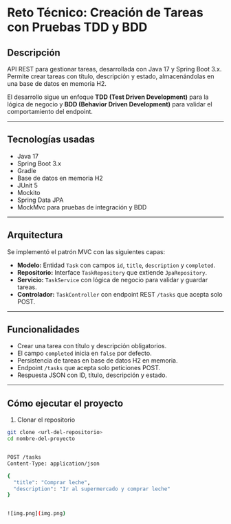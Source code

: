 # Reto Técnico: Creación de Tareas con Pruebas TDD y BDD

## Descripción

API REST para gestionar tareas, desarrollada con Java 17 y Spring Boot 3.x. Permite crear tareas con título, descripción y estado, almacenándolas en una base de datos en memoria H2.

El desarrollo sigue un enfoque **TDD (Test Driven Development)** para la lógica de negocio y **BDD (Behavior Driven Development)** para validar el comportamiento del endpoint.

---

## Tecnologías usadas

- Java 17
- Spring Boot 3.x
- Gradle
- Base de datos en memoria H2
- JUnit 5
- Mockito
- Spring Data JPA
- MockMvc para pruebas de integración y BDD

---

## Arquitectura

Se implementó el patrón MVC con las siguientes capas:

- **Modelo:** Entidad `Task` con campos `id`, `title`, `description` y `completed`.
- **Repositorio:** Interface `TaskRepository` que extiende `JpaRepository`.
- **Servicio:** `TaskService` con lógica de negocio para validar y guardar tareas.
- **Controlador:** `TaskController` con endpoint REST `/tasks` que acepta solo POST.

---

## Funcionalidades

- Crear una tarea con título y descripción obligatorios.
- El campo `completed` inicia en `false` por defecto.
- Persistencia de tareas en base de datos H2 en memoria.
- Endpoint `/tasks` que acepta solo peticiones POST.
- Respuesta JSON con ID, título, descripción y estado.

---

## Cómo ejecutar el proyecto

1. Clonar el repositorio

```bash
git clone <url-del-repositorio>
cd nombre-del-proyecto


POST /tasks
Content-Type: application/json

{
  "title": "Comprar leche",
  "description": "Ir al supermercado y comprar leche"
}


![img.png](img.png)
